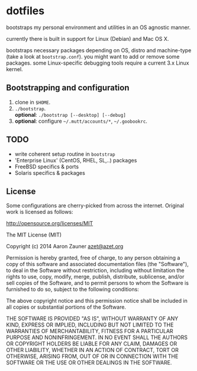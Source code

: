 # dotfiles
bootstraps my personal environment and utilities in an OS agnostic manner.

currently there is built in support for Linux (Debian) and Mac OS X.

bootstraps necessary packages depending on OS, distro and
machine-type (take a look at `bootstrap.conf`). you might want to add 
or remove some packages. some Linux-specific debugging tools require a 
current 3.x Linux kernel.

## Bootstrapping and configuration
1. clone in `$HOME`.
2. `./bootstrap`.    
    **optional**: `./bootstrap [--desktop] [--debug]`
3. **optional**: configure `~/.mutt/accounts/*`, `~/.goobookrc`.

## TODO
* write coherent setup routine in `bootstrap`
* 'Enterprise Linux' (CentOS, RHEL, SL,..) packages
* FreeBSD specifics & ports
* Solaris specifics & packages

## License
Some configurations are cherry-picked from across the internet. Original
work is licensed as follows:

http://opensource.org/licenses/MIT

The MIT License (MIT)

Copyright (c) 2014 Aaron Zauner <azet@azet.org>

Permission is hereby granted, free of charge, to any person obtaining a copy of this software and associated documentation files (the "Software"), to deal in the Software without restriction, including without limitation the rights to use, copy, modify, merge, publish, distribute, sublicense, and/or sell copies of the Software, and to permit persons to whom the Software is furnished to do so, subject to the following conditions:

The above copyright notice and this permission notice shall be included in all copies or substantial portions of the Software.

THE SOFTWARE IS PROVIDED "AS IS", WITHOUT WARRANTY OF ANY KIND, EXPRESS OR IMPLIED, INCLUDING BUT NOT LIMITED TO THE WARRANTIES OF MERCHANTABILITY, FITNESS FOR A PARTICULAR PURPOSE AND NONINFRINGEMENT. IN NO EVENT SHALL THE AUTHORS OR COPYRIGHT HOLDERS BE LIABLE FOR ANY CLAIM, DAMAGES OR OTHER LIABILITY, WHETHER IN AN ACTION OF CONTRACT, TORT OR OTHERWISE, ARISING FROM, OUT OF OR IN CONNECTION WITH THE SOFTWARE OR THE USE OR OTHER DEALINGS IN THE SOFTWARE.
